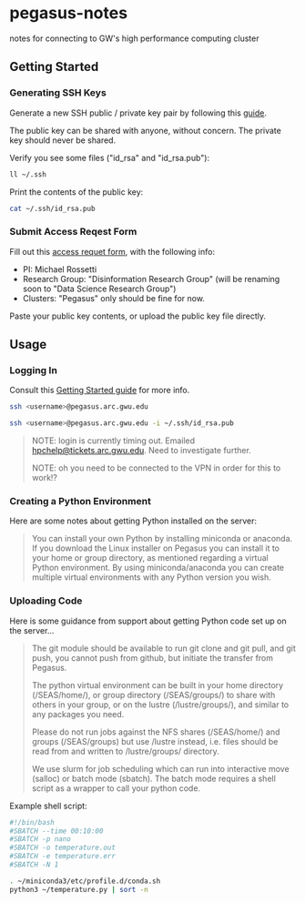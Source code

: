 # pegasus-notes

notes for connecting to GW's high performance computing cluster

## Getting Started

### Generating SSH Keys

Generate a new SSH public / private key pair by following this [guide](https://docs.github.com/en/authentication/connecting-to-github-with-ssh/generating-a-new-ssh-key-and-adding-it-to-the-ssh-agent).

The public key can be shared with anyone, without concern. The private key should never be shared.

Verify you see some files ("id_rsa" and "id_rsa.pub"):

```sh
ll ~/.ssh
```

Print the contents of the public key:

```sh
cat ~/.ssh/id_rsa.pub
```

### Submit Access Reqest Form

Fill out this [access requet form](https://hpc.gwu.edu/getting-access/), with the following info:

  + PI: Michael Rossetti
  + Research Group: "Disinformation Research Group" (will be renaming soon to "Data Science Research Group")
  + Clusters: "Pegasus" only should be fine for now.

Paste your public key contents, or upload the public key file directly.

## Usage

### Logging In

Consult this [Getting Started guide](https://hpc.gwu.edu/documentation/getting-started-guide/) for more info.

```sh
ssh <username>@pegasus.arc.gwu.edu

ssh <username>@pegasus.arc.gwu.edu -i ~/.ssh/id_rsa.pub
```

> NOTE: login is currently timing out. Emailed hpchelp@tickets.arc.gwu.edu. Need to investigate further.
>
> NOTE: oh you need to be connected to the VPN in order for this to work!?


### Creating a Python Environment

Here are some notes about getting Python installed on the server:

> You can install your own Python by installing miniconda or anaconda. If you download the Linux installer on Pegasus you can install it to your home or group directory, as mentioned regarding a virtual Python environment. By using miniconda/anaconda you can create multiple virtual environments with any Python version you wish.

### Uploading Code


Here is some guidance from support about getting Python code set up on the server...

> The git module should be available to run git clone and git pull, and git push, you cannot push from github, but initiate the transfer from Pegasus.
>
> The python virtual environment can be built in your home directory (/SEAS/home/<username>), or group directory (/SEAS/groups/<groupname>) to share with others in your group, or on the lustre (/lustre/groups/<groupname>), and similar to any packages you need.
>
> Please do not run jobs against the NFS shares (/SEAS/home/) and groups (/SEAS/groups) but use /lustre instead, i.e. files should be read from and written to /lustre/groups/<groupname> directory.
>
> We use slurm for job scheduling which can run into interactive move (salloc) or batch mode (sbatch). The batch mode requires a shell script as a wrapper to call your python code.

Example shell script:

```sh
#!/bin/bash
#SBATCH --time 00:10:00
#SBATCH -p nano
#SBATCH -o temperature.out
#SBATCH -e temperature.err
#SBATCH -N 1

. ~/miniconda3/etc/profile.d/conda.sh
python3 ~/temperature.py | sort -n
```
